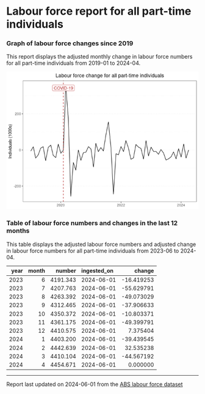 Labour force report for all part-time individuals
================

### Graph of labour force changes since 2019

This report displays the adjusted monthly change in labour force numbers
for all part-time individuals from 2019-01 to 2024-04.

![](all_part-time_report_files/figure-gfm/unnamed-chunk-2-1.png)<!-- -->

### Table of labour force numbers and changes in the last 12 months

This table displays the adjusted labour force numbers and adjusted
change in labour force numbers for all part-time individuals from
2023-06 to 2024-04.

| year | month |   number | ingested_on |     change |
|-----:|------:|---------:|:------------|-----------:|
| 2023 |     6 | 4191.343 | 2024-06-01  | -16.419253 |
| 2023 |     7 | 4207.763 | 2024-06-01  | -55.629791 |
| 2023 |     8 | 4263.392 | 2024-06-01  | -49.073029 |
| 2023 |     9 | 4312.465 | 2024-06-01  | -37.906633 |
| 2023 |    10 | 4350.372 | 2024-06-01  | -10.803371 |
| 2023 |    11 | 4361.175 | 2024-06-01  | -49.399791 |
| 2023 |    12 | 4410.575 | 2024-06-01  |   7.375404 |
| 2024 |     1 | 4403.200 | 2024-06-01  | -39.439545 |
| 2024 |     2 | 4442.639 | 2024-06-01  |  32.535238 |
| 2024 |     3 | 4410.104 | 2024-06-01  | -44.567192 |
| 2024 |     4 | 4454.671 | 2024-06-01  |   0.000000 |

------------------------------------------------------------------------

Report last updated on 2024-06-01 from the [ABS labour force
dataset](https://www.abs.gov.au/statistics/labour/employment-and-unemployment/labour-force-australia/latest-release)
